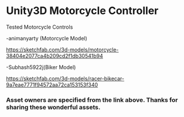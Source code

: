 # Unity3D Motorcycle Controller
Tested Motorcycle Controls

-animanyarty (Motorcycle Model)

https://sketchfab.com/3d-models/motorcycle-38404e2077ca4b209cd2f1db30541b94

-Subhash5922j(Biker Model)

https://sketchfab.com/3d-models/racer-bikecar-9a7eae7771f94572aa72ca153153f340

### Asset owners are specified from the link above. Thanks for sharing these wonderful assets.
